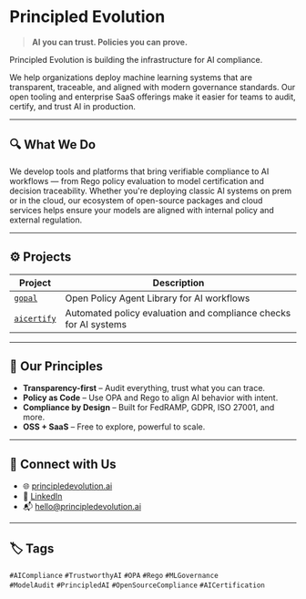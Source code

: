 # Principled Evolution

> **AI you can trust. Policies you can prove.**

Principled Evolution is building the infrastructure for AI compliance.

We help organizations deploy machine learning systems that are transparent, traceable, and aligned with modern governance standards. Our open tooling and enterprise SaaS offerings make it easier for teams to audit, certify, and trust AI in production.

---

## 🔍 What We Do

We develop tools and platforms that bring verifiable compliance to AI workflows — from Rego policy evaluation to model certification and decision traceability. Whether you're deploying classic AI systems on prem or in the cloud, our ecosystem of open-source packages and cloud services helps ensure your models are aligned with internal policy and external regulation.

---

## ⚙️ Projects

| Project | Description |
|--------|-------------|
| [`gopal`](https://github.com/principledevolution/gopal) | Open Policy Agent Library for AI workflows |
| [`aicertify`](https://github.com/principledevolution/aicertify) | Automated policy evaluation and compliance checks for AI systems |

---

## 🧭 Our Principles

- **Transparency-first** – Audit everything, trust what you can trace.
- **Policy as Code** – Use OPA and Rego to align AI behavior with intent.
- **Compliance by Design** – Built for FedRAMP, GDPR, ISO 27001, and more.
- **OSS + SaaS** – Free to explore, powerful to scale.

---

## 🔗 Connect with Us

- 🌐 [principledevolution.ai](https://principledevolution.ai)
- 💼 [LinkedIn](https://linkedin.com/company/principled-evolution-ai)
- 📬 hello@principledevolution.ai

---

## 🏷️ Tags

`#AICompliance` `#TrustworthyAI` `#OPA` `#Rego` `#MLGovernance`  
`#ModelAudit` `#PrincipledAI` `#OpenSourceCompliance` `#AICertification`
